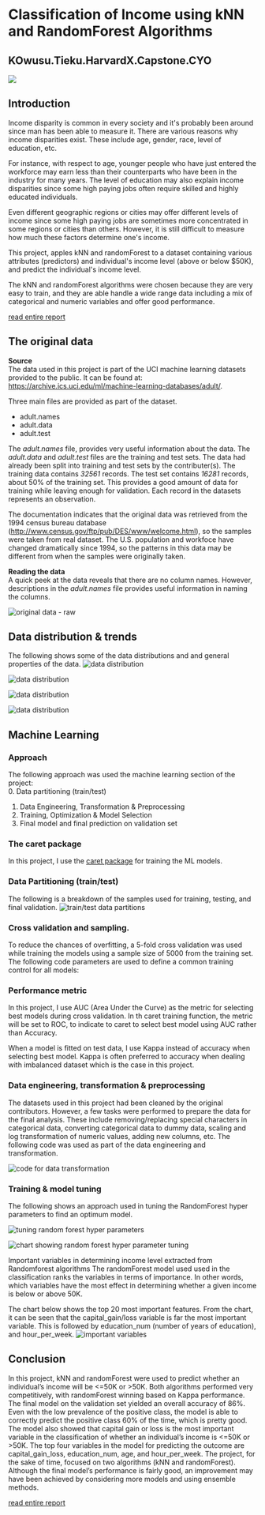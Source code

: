 # Classification of Income using kNN and RandomForest Algorithms

## KOwusu.Tieku.HarvardX.Capstone.CYO

![](https://github.com/kowusu01/KOwusu.Tieku.HarvardX.Capstone.CYO/blob/main/splash.PNG?raw=true)


## Introduction
Income disparity is common in every society and it's probably been around since man has been able to measure it. There are various reasons why income disparities exist. These include age, gender, race, level of education, etc.  

For instance, with respect to age, younger people who have just entered the workforce may earn less than their counterparts who have been in the industry for many years. The level of education may also explain income disparities since some high paying jobs often require skilled and highly educated individuals.   

Even different geographic regions or cities may offer different levels of income since some high paying jobs are sometimes more concentrated in some regions or cities than others. However, it is still difficult to measure how much these factors determine one's income.   

This project, apples kNN and randomForest to a dataset containing various attributes (predictors) and individual's income level (above or below $50K), and predict the individual's income level. 

The kNN and randomForest algorithms were chosen because they are very easy to train, and they are able handle a wide range data including a mix of categorical and numeric variables and offer good performance. 

[read entire report](https://github.com/kowusu01/KOwusu.Tieku.HarvardX.Capstone.CYO/blob/main/reports/report.pdf)

## The original data

__Source__  
The data used in this project is part of the UCI machine learning datasets provided to the public. It can be found at:  https://archive.ics.uci.edu/ml/machine-learning-databases/adult/.  

   
Three main files are provided as part of the dataset.  
  
* adult.names
* adult.data
* adult.test
 
The _adult.names_ file,  provides very useful information about the data.  The _adult.data_ and _adult.test_ files are the training and test sets. The data had already been split into training and test sets by the contributer(s). The training data contains _32561_ records. The test set contains _16281_ records, about 50% of the training set.  This provides a good amount of data for training while leaving enough for validation. Each record in the datasets represents an observation.   

The documentation indicates that the original data was retrieved from the 1994 census bureau database (http://www.census.gov/ftp/pub/DES/www/welcome.html), so the samples were taken from real dataset. The U.S. population and workfoce have changed dramatically since 1994, so the patterns in this data may be different from when the samples were originally taken. 
  

__Reading the data__   
A quick peek at the data reveals that there are no column names. However, descriptions in the _adult.names_ file provides useful information in naming the columns.   
   
 
![original data - raw](https://github.com/kowusu01/KOwusu.Tieku.HarvardX.Capstone.CYO/blob/main/reports/images/01-raw-data.PNG?raw=true)
  

## Data distribution & trends
The following shows some of the data distributions and and general properties of the data.
![data distribution](https://github.com/kowusu01/KOwusu.Tieku.HarvardX.Capstone.CYO/blob/main/reports/images/data-distribution.PNG?raw=true)
  
  
![data distribution](https://github.com/kowusu01/KOwusu.Tieku.HarvardX.Capstone.CYO/blob/main/reports/images/income-and-education.PNG?raw=true)

  
![data distribution](https://github.com/kowusu01/KOwusu.Tieku.HarvardX.Capstone.CYO/blob/main/reports/images/income-and-occupation.PNG?raw=true)

  
![data distribution](https://github.com/kowusu01/KOwusu.Tieku.HarvardX.Capstone.CYO/blob/main/reports/images/trend-income-and-education.PNG?raw=true)


## Machine Learning

### Approach
The following approach was used the machine learning section of the project:  
0. Data partitioning (train/test)
1. Data Engineering, Transformation & Preprocessing
2. Training, Optimization & Model Selection
3. Final model and final prediction on validation set

### The caret package
In this project, I use the [caret package](https://topepo.github.io/caret/) for training the ML models.

### Data Partitioning (train/test)
The following is a breakdown of the samples used for training, testing, and final validation.
![train/test data partitions](https://github.com/kowusu01/KOwusu.Tieku.HarvardX.Capstone.CYO/blob/main/reports/images/train-test-data.PNG?raw=true)

### Cross validation and sampling. 
To reduce the chances of overfitting, a 5-fold cross validation was used
while training the models using a sample size of 5000 from the training set.
The following code parameters are used to define a common training control for all models:


### Performance metric
In this project, I use AUC (Area Under the Curve) as the metric for selecting best models during cross validation. In th caret training function, the metric will be set to ROC, to indicate to caret to select best model using AUC rather than Accuracy.  

When a model is fitted on test data, I use Kappa instead of accuracy when selecting best model. Kappa is often preferred to accuracy when dealing with imbalanced dataset which is the case in this project.

### Data engineering, transformation & preprocessing
The datasets used in this project had been cleaned by the original contributors. However, a few tasks were performed to prepare the data for the final analysis. These include removing/replacing special characters in categorical data, converting categorical data to dummy data, scaling and log transformation of numeric values, adding new columns, etc. The following code was used as part of the data engineering and transformation.


![code for data transformation](https://github.com/kowusu01/KOwusu.Tieku.HarvardX.Capstone.CYO/blob/main/reports/images/data-transformation-code.PNG?raw=true)

### Training & model tuning
The following shows an approach used in tuning the RandomForest hyper parameters to find an optimum model.

![tuning random forest hyper parameters](https://github.com/kowusu01/KOwusu.Tieku.HarvardX.Capstone.CYO/blob/main/reports/images/tune-rf-model.PNG?raw=true)

![chart showing random forest hyper parameter tuning](https://github.com/kowusu01/KOwusu.Tieku.HarvardX.Capstone.CYO/blob/main/reports/images/img-tune-rf-model.PNG?raw=true)
    
Important variables in determining income level extracted from Randomforest algorithms
The randomForest model used used in the classification ranks the variables in terms of importance. In other words, which variables have the most effect in determining whether a given income is below or above 50K.
  
The chart below shows the top 20 most important features.  From the chart, it can be seen that the capital_gain/loss variable is far the most important variable. This is followed by education_num (number of years of education), and hour_per_week.
![important variables](https://github.com/kowusu01/KOwusu.Tieku.HarvardX.Capstone.CYO/blob/main/reports/images/important-vars.PNG?raw=true)


## Conclusion
In this project, kNN and randomForest were used to predict whether an individual’s income will be <=50K
or >50K. Both algorithms performed very competitively, with randomForest winning based on Kappa performance. The final model on the validation set yielded an overall accuracy of 86%. Even with the low
prevalence of the positive class, the model is able to correctly predict the positive class 60% of the time,
which is pretty good. The model also showed that capital gain or loss is the most important variable in the
classification of whether an individual’s income is <=50K or >50K. The top four variables in the model for
predicting the outcome are capital_gain_loss, education_num, age, and hour_per_week.
The project, for the sake of time, focused on two algorithms (kNN and randomForest). Although the final
model’s performance is fairly good, an improvement may have been achieved by considering more models
and using ensemble methods. 


[read entire report](https://github.com/kowusu01/KOwusu.Tieku.HarvardX.Capstone.CYO/blob/main/reports/report.pdf)

